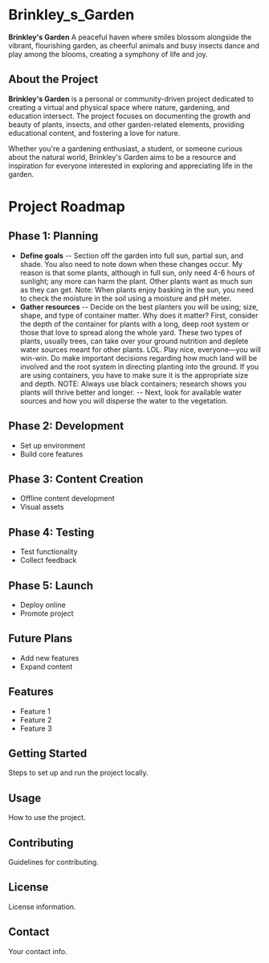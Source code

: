 # Brinkley_s_Garden
**Brinkley's Garden** A peaceful haven where smiles blossom alongside the vibrant, flourishing garden, as cheerful animals and busy insects dance and play among the blooms, creating a symphony of life and joy.

## About the Project
**Brinkley's Garden** is a personal or community-driven project dedicated to creating a virtual and physical space where nature, gardening, and education intersect. The project focuses on documenting the growth and beauty of plants, insects, and other garden-related elements, providing educational content, and fostering a love for nature.

Whether you're a gardening enthusiast, a student, or someone curious about the natural world, Brinkley's Garden aims to be a resource and inspiration for everyone interested in exploring and appreciating life in the garden.

# Project Roadmap

## Phase 1: Planning
- <b>Define goals</b>
-- Section off the garden into full sun, partial sun, and shade. You also need to note down when these changes occur. My reason is that some plants, although in full sun, only need 4-6 hours of sunlight; any more can harm the plant. Other plants want as much sun as they can get. Note: When plants enjoy basking in the sun, you need to check the moisture in the soil using a moisture and pH meter.
- <b>Gather resources</b>
-- Decide on the best planters you will be using; size, shape, and type of container matter. Why does it matter? First, consider the depth of the container for plants with a long, deep root system or those that love to spread along the whole yard. These two types of plants, usually trees, can take over your ground nutrition and deplete water sources meant for other plants. LOL. Play nice, everyone—you will win-win. Do make important decisions regarding how much land will be involved and the root system in directing planting into the ground. If you are using containers, you have to make sure it is the appropriate size and depth. NOTE: Always use black containers; research shows you plants will thrive better and longer. 
-- Next, look for available water sources and how you will disperse the water to the vegetation.


## Phase 2: Development
- Set up environment
- Build core features

## Phase 3: Content Creation
- Offline content development
- Visual assets

## Phase 4: Testing
- Test functionality
- Collect feedback

## Phase 5: Launch
- Deploy online
- Promote project

## Future Plans
- Add new features
- Expand content




## Features
- Feature 1
- Feature 2
- Feature 3

## Getting Started
Steps to set up and run the project locally.

## Usage
How to use the project.

## Contributing
Guidelines for contributing.
## License
License information.

## Contact
Your contact info.
